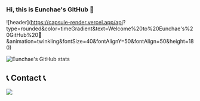 ### Hi, this is Eunchae's GitHub 👋
![header](https://capsule-render.vercel.app/api?
type=rounded&color=timeGradient&text=Welcome%20to%20Eunchae's%20GitHub%20👋
&animation=twinkling&fontSize=40&fontAlignY=50&fontAlign=50&height=180)

<!--
**givesilverstick/givesilverstick** is a ✨ _special_ ✨ repository because its `README.md` (this file) appears on your GitHub profile.

Here are some ideas to get you started:

- 🔭 I’m currently working on ...
- 🌱 I’m currently learning ...
- 👯 I’m looking to collaborate on ...
- 🤔 I’m looking for help with ...
- 💬 Ask me about ...
- 📫 How to reach me: ...
- 😄 Pronouns: ...
- ⚡ Fun fact: ...
-->

![Eunchae's GitHub stats](https://github-readme-stats.vercel.app/api?username=givesilverstick&show_icons=true&theme=radical)


## 📞 Contact 📞
<div style="display:flex; flex-direction:row;">
    <a href="mailto:silverstick21@sookmyung.ac.kr">
        <img src="https://img.shields.io/badge/
        Gmail-EA4335?style=for-the-badge&logo=Gmail&logoColor=white"> 
    </a>
</div>

